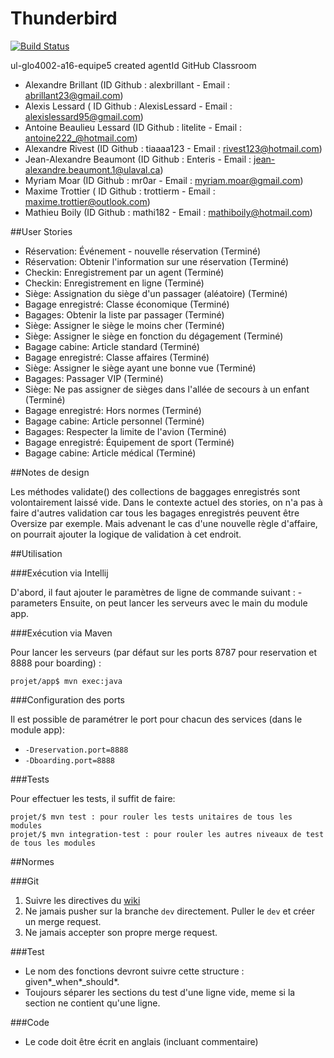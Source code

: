 # Thunderbird

[![Build Status](https://travis-ci.com/GLO4002UL/ul-glo4002-a16-equipe5.svg?token=929Wmi9HboocHyKUmiTr&branch=master)](https://travis-ci.com/GLO4002UL/ul-glo4002-a16-equipe5)

ul-glo4002-a16-equipe5 created agentId GitHub Classroom

- Alexandre Brillant (ID Github : alexbrillant - Email : abrillant23@gmail.com)
- Alexis Lessard ( ID Github : AlexisLessard - Email : alexislessard95@gmail.com)
- Antoine Beaulieu Lessard (ID Github : litelite - Email : antoine222_@hotmail.com)
- Alexandre Rivest (ID Github : tiaaaa123 - Email : rivest123@hotmail.com)
- Jean-Alexandre Beaumont (ID Github : Enteris - Email : jean-alexandre.beaumont.1@ulaval.ca)
- Myriam Moar (ID Github : mr0ar - Email : myriam.moar@gmail.com)
- Maxime Trottier ( ID Github : trottierm - Email : maxime.trottier@outlook.com)
- Mathieu Boily (ID Github : mathi182 - Email : mathiboily@hotmail.com)

##User Stories

- Réservation: Événement - nouvelle réservation (Terminé)
- Réservation: Obtenir l'information sur une réservation (Terminé)
- Checkin: Enregistrement par un agent (Terminé)
- Checkin: Enregistrement en ligne (Terminé)
- Siège: Assignation du siège d'un passager (aléatoire) (Terminé)
- Bagage enregistré: Classe économique (Terminé)
- Bagages: Obtenir la liste par passager (Terminé)
- Siège: Assigner le siège le moins cher (Terminé)
- Siège: Assigner le siège en fonction du dégagement (Terminé)
- Bagage cabine: Article standard (Terminé)
- Bagage enregistré: Classe affaires (Terminé)
- Siège: Assigner le siège ayant une bonne vue (Terminé)
- Bagages: Passager VIP (Terminé)
- Siège: Ne pas assigner de sièges dans l'allée de secours à un enfant (Terminé)
- Bagage enregistré: Hors normes (Terminé)
- Bagage cabine: Article personnel (Terminé)
- Bagages: Respecter la limite de l'avion (Terminé)
- Bagage enregistré: Équipement de sport (Terminé)
- Bagage cabine: Article médical (Terminé)

##Notes de design

Les méthodes validate() des collections de baggages enregistrés sont volontairement laissé vide. Dans le contexte actuel des stories, on n'a pas à faire d'autres validation car tous les bagages enregistrés peuvent être Oversize par exemple. Mais advenant le cas d'une nouvelle règle d'affaire, on pourrait ajouter la logique de validation à cet endroit.

##Utilisation

###Exécution via Intellij

D'abord, il faut ajouter le paramètres de ligne de commande suivant : -parameters
Ensuite, on peut lancer les serveurs avec le main du module app.

###Exécution via Maven

Pour lancer les serveurs (par défaut sur les ports 8787 pour reservation et 8888 pour boarding) :
```
projet/app$ mvn exec:java
```

###Configuration des ports

Il est possible de paramétrer le port pour chacun des services (dans le module app):
- `-Dreservation.port=8888`
- `-Dboarding.port=8888`

###Tests

Pour effectuer les tests, il suffit de faire:
```
projet/$ mvn test : pour rouler les tests unitaires de tous les modules
projet/$ mvn integration-test : pour rouler les autres niveaux de test de tous les modules
```

##Normes

###Git

1. Suivre les directives du [wiki](http://ulaval.qualitelogicielle.ca/wiki/documentation/gestion-equipes/flot-travail-git)
2. Ne jamais pusher sur la branche `dev` directement. Puller le `dev` et créer un merge request.
3. Ne jamais accepter son propre merge request.

###Test

* Le nom des fonctions devront suivre cette structure : given*_when*_should*.
* Toujours séparer les sections du test d'une ligne vide, meme si la section ne contient qu'une ligne.

###Code
* Le code doit être écrit en anglais (incluant commentaire)
